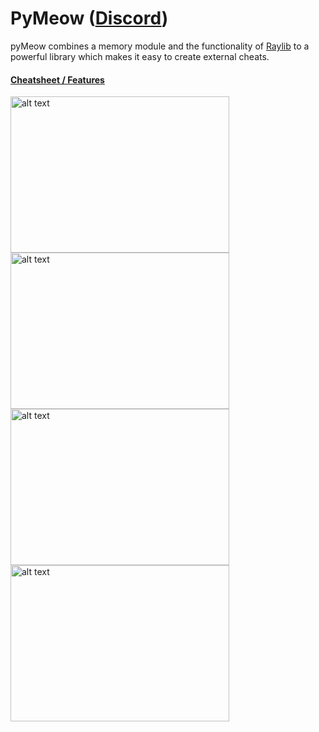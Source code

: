 # PyMeow ([Discord](https://discord.gg/B34S4aMYqY))

pyMeow combines a memory module and the functionality of [Raylib](https://www.raylib.com/) to a powerful library which makes it easy to create external cheats.
#### [Cheatsheet / Features](https://github.com/qb-0/pyMeow./blob/master/cheatsheet.txt)
<img src="https://github.com/qb-0/pyMeow./raw/master/examples/screenshots/csgo.png" alt="alt text" width="350" height="250"> <img src="https://github.com/qb-0/pyMeow./raw/master/examples/screenshots/sauerbraten.png" alt="alt text" width="350" height="250">
<img src="https://github.com/qb-0/pyMeow./raw/master/examples/screenshots/ac_esp_win.png" alt="alt text" width="350" height="250"> <img src="https://github.com/qb-0/pyMeow./raw/master/examples/screenshots/acdebug.png" alt="alt text" width="350" height="250">